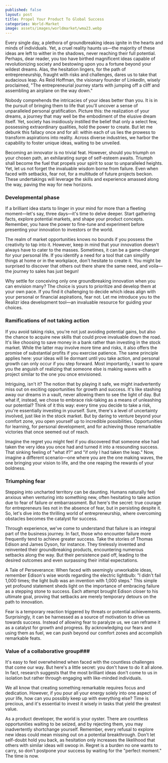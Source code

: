 ```yaml
---
published: false
layout: post
title: Propel Your Product To Global Success
categories: World-Market
image: assets/images/worldmarket/wma23.webp
---
```

Every single day, a plethora of groundbreaking ideas ignite in the hearts and minds of individuals. Yet, a cruel reality haunts us—the majority of these ideas are left to wither in the shadows, never reaching their full potential. Perhaps, dear reader, you too have birthed magnificent ideas capable of revolutionizing society and bestowing upon you a fortune beyond your wildest dreams. Alas, the hesitation lingers, for the path of entrepreneurship, fraught with risks and challenges, dares us to take that audacious leap. As Reid Hoffman, the visionary founder of LinkedIn, wisely proclaimed, "The entrepreneurial journey starts with jumping off a cliff and assembling an airplane on the way down."

Nobody comprehends the intricacies of your ideas better than you. It is in the pursuit of bringing them to life that you'll uncover a sense of unparalleled personal gratification. Picture this: the realization of your dreams, a journey that may well be the embodiment of the elusive dream itself. Yet, society has insidiously instilled the belief that only a select few, possessing extraordinary qualities, hold the power to create. But let me debunk this fallacy once and for all: within each of us lies the prowess to transform aspirations into reality. Across diverse industries, we harbor the capability to foster unique ideas, waiting to be unveiled.

Becoming an innovator is no trivial feat. However, should you triumph on your chosen path, an exhilarating surge of self-esteem awaits. Triumph shall become the fuel that propels your spirit to soar to unparalleled heights. Yet, let us not forget the invaluable wisdom borne from failure. Even when faced with setbacks, fear not, for a multitude of future projects beckon. These undertakings will leverage the skills and experience amassed along the way, paving the way for new horizons.

### Developmental phase
If a brilliant idea starts to linger in your mind for more than a fleeting moment—let's say, three days—it's time to delve deeper. Start gathering facts, explore potential markets, and shape your product concepts. Remember, you have the power to fine-tune and experiment before presenting your innovation to investors or the world.

The realm of market opportunities knows no bounds if you possess the creativity to tap into it. However, keep in mind that your innovation doesn't always have to cater to the masses. Sometimes, it can be a game-changer for your personal life. If you identify a need for a tool that can simplify things at home or in the workplace, don't hesitate to create it. You might be surprised to discover that others out there share the same need, and voila—the journey to sales has just begun!

Why settle for conceiving only one groundbreaking innovation when you can envision many? The choice is yours to prioritize and develop them at your own pace. If you find it challenging to decide which ideas align with your personal or financial aspirations, fear not. Let me introduce you to the Realizr idea development tool—an invaluable resource for guiding your choices.

### Ramifications of not taking action
If you avoid taking risks, you're not just avoiding potential gains, but also the chance to acquire new skills that could prove invaluable down the road. It's like choosing to save money in a bank rather than investing in the stock market. While the latter may involve more time and risks, it also offers the promise of substantial profits if you exercise patience. The same principle applies here: your ideas will lie dormant until you take action, and personal growth can only occur if you step forward. Most importantly, I want to spare you the anguish of realizing that someone else is making waves with a project similar to the one you once envisioned.

Intriguing, isn't it? The notion that by playing it safe, we might inadvertently miss out on exciting opportunities for growth and success. It's like stashing away our dreams in a vault, never allowing them to see the light of day. But what if, instead, we chose to embrace risk-taking as a means of unleashing our potential?
Think of it this way: every time you decide to take a risk, you're essentially investing in yourself. Sure, there's a level of uncertainty involved, just like in the stock market. But by daring to venture beyond your comfort zone, you open yourself up to incredible possibilities. Opportunities for learning, for personal development, and for achieving those remarkable victories that once seemed out of reach.

Imagine the regret you might feel if you discovered that someone else had taken the very idea you once had and turned it into a resounding success. That sinking feeling of "what if?" and "if only I had taken the leap." Now, imagine a different scenario—one where you are the one making waves, the one bringing your vision to life, and the one reaping the rewards of your boldness.

### Triumphing fear
Stepping into uncharted territory can be daunting. Humans naturally feel anxious when venturing into something new, often hesitating to take action due to fear of failure or embarrassment. But here's the secret: true courage for entrepreneurs lies not in the absence of fear, but in persisting despite it. So, let's dive into the thrilling world of entrepreneurship, where overcoming obstacles becomes the catalyst for success.

Through experience, we've come to understand that failure is an integral part of the business journey. In fact, those who encounter failure more frequently tend to achieve greater success. Take the stories of Thomas Edison and James Dyson, for instance. They tirelessly invented and reinvented their groundbreaking products, encountering numerous setbacks along the way. But their persistence paid off, leading to the desired outcomes and even surpassing their initial expectations.

A Tale of Perseverance: When faced with seemingly unworkable ideas, remember Edison's wise words regarding the electric lightbulb: "I didn't fail 1,000 times; the light bulb was an invention with 1,000 steps." This simple yet profound statement sheds light on the importance of embracing failure as a stepping stone to success. Each attempt brought Edison closer to his ultimate goal, proving that setbacks are merely temporary detours on the path to innovation.

Fear is a temporary reaction triggered by threats or potential achievements. Surprisingly, it can be harnessed as a source of motivation to drive us towards success. Instead of allowing fear to paralyze us, we can reframe it as a catalyst for growth and progress. By acknowledging our fears and using them as fuel, we can push beyond our comfort zones and accomplish remarkable feats.

### Value of a collaborative group###
It's easy to feel overwhelmed when faced with the countless challenges that come our way. But here's a little secret: you don't have to do it all alone. In fact, research suggests that the most brilliant ideas don't come to us in isolation but rather through engaging with like-minded individuals.

We all know that creating something remarkable requires focus and dedication. However, if you pour all your energy solely into one aspect of your life, how can you possibly keep up with everything else? Time is precious, and it's essential to invest it wisely in tasks that yield the greatest value.

As a product developer, the world is your oyster. There are countless opportunities waiting to be seized, and by rejecting them, you may inadvertently shortchange yourself. Remember, every refusal to explore new ideas could mean missing out on a potential breakthrough. Don't let self-doubt hold you back, as hesitation only increases the likelihood that others with similar ideas will swoop in. Regret is a burden no one wants to carry, so don't postpone your success by waiting for the "perfect moment." The time is now.

